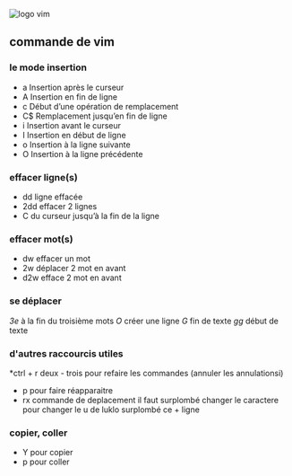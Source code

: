 ![logo vim](https://www.xaprb.com/media/2014/04/superman.jpg)

## commande de vim


### le mode insertion
* a 	Insertion après le curseur
* A 	Insertion en fin de ligne
* c 	Début d’une opération de remplacement
* C$ 	Remplacement jusqu’en fin de ligne
* i 	Insertion avant le curseur
* I 	Insertion en début de ligne
* o 	Insertion à la ligne suivante
* O 	Insertion à la ligne précédente
### effacer ligne(s)
* dd    	ligne effacée
* 2dd           effacer 2 lignes
* C             du curseur jusqu’à la fin de la ligne
### effacer mot(s)
* dw            effacer un mot
* 2w            déplacer 2 mot en avant    
* d2w           efface 2 mot en avant 
### se déplacer 
*3e*            à la fin du troisième mots
*O*             créer une ligne
*G*		fin de texte
*gg*		début de texte
### d'autres raccourcis utiles
*ctrl + r        deux - trois pour refaire les commandes  (annuler les annulationsi)
* p		 pour faire réapparaitre
* rx		 commande de deplacement il faut surplombé  changer le caractere 
		 pour changer le u de luklo  surplombé   ce + ligne
### copier, coller
* Y		pour copier
* p		pour coller

